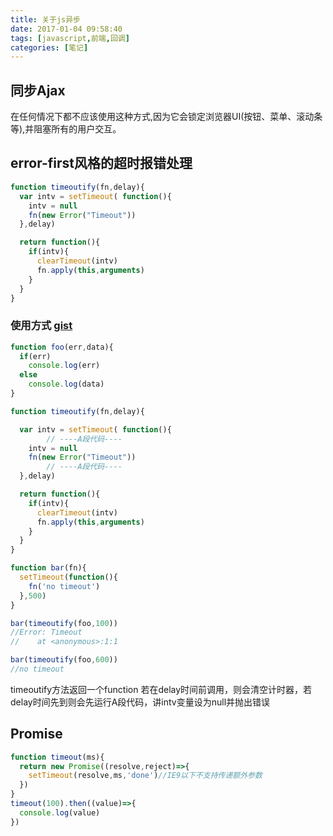 ```yaml
---
title: 关于js异步
date: 2017-01-04 09:58:40
tags: [javascript,前端,回调]
categories: [笔记]
---
```


## 同步Ajax

<p class="tip">在任何情况下都不应该使用这种方式,因为它会锁定浏览器UI(按钮、菜单、滚动条等),并阻塞所有的用户交互。 </p>

## error-first风格的超时报错处理

```js
function timeoutify(fn,delay){
  var intv = setTimeout( function(){
    intv = null
    fn(new Error("Timeout"))
  },delay)

  return function(){
    if(intv){
      clearTimeout(intv)
      fn.apply(this,arguments)
    }
  }
}
```
<!-- more -->

### 使用方式 [gist](https://gist.githubusercontent.com/ruolinxue/0f2f4722bf997d269a37b5a2618be651/raw/35bb3528b3f0edb1f3884b68b57b9f06ff649184/timeoutify-example.js)

```js
function foo(err,data){
  if(err)
    console.log(err)
  else
    console.log(data)
}

function timeoutify(fn,delay){

  var intv = setTimeout( function(){
		// ----A段代码----
    intv = null
    fn(new Error("Timeout"))
		// ----A段代码----
  },delay)

  return function(){
    if(intv){
      clearTimeout(intv)
      fn.apply(this,arguments)
    }
  }
}

function bar(fn){
  setTimeout(function(){
    fn('no timeout')
  },500)
}

bar(timeoutify(foo,100))
//Error: Timeout
//    at <anonymous>:1:1

bar(timeoutify(foo,600))
//no timeout
```
<p class="tip">timeoutify方法返回一个function 若在delay时间前调用，则会清空计时器，若delay时间先到则会先运行A段代码，讲intv变量设为null并抛出错误</p>

## Promise

```js
function timeout(ms){
  return new Promise((resolve,reject)=>{
    setTimeout(resolve,ms,'done')//IE9以下不支持传递额外参数
  })
}
timeout(100).then((value)=>{
  console.log(value)
})
```

